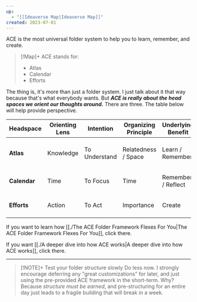 ```yaml
---
up:
  - "[[Ideaverse Map|Ideaverse Map]]"
created: 2023-07-01
---
```

ACE is the most universal folder system to help you to learn, remember, and create. 

> [!Map]+ ACE stands for: 
> - Atlas
> - Calendar
> - Efforts

The thing is, it's more than just a folder system. I just talk about it that way because that's what everybody wants. But ***ACE is really about the head spaces we orient our thoughts around.*** There are three. The table below will help provide perspective.

| Headspace        | Orienting Lens | Intention     | Organizing Principle | Underlying Benefit | Guiding Question              |
| ------------ | -------------- | ------------- | -------------------- | ------------------ | ----------------------------- |
| **Atlas**    | Knowledge      | To Understand | Relatedness / Space                | Learn / Remember             | _Where would you like to go?_ |
| **Calendar** | Time           | To Focus      | Time                 | Remember / Reflect          | _What's on your mind?_        |
| **Efforts**  | Action         | To Act        | Importance           | Create             | _What can you work on?_       |

If you want to learn how [[./The ACE Folder Framework Flexes For You|The ACE Folder Framework Flexes For You]], click there.

If you want [[./A deeper dive into how ACE works|A deeper dive into how ACE works]], click there.

---

> [!NOTE]+ Test your folder structure slowly
> Do less now. I strongly encourage deferring any "great customizations" for later, and just using the pre-provided ACE framework in the short-term. Why? Because *structure must be earned*, and pre-structuring for an entire day just leads to a fragile building that will break in a week.

